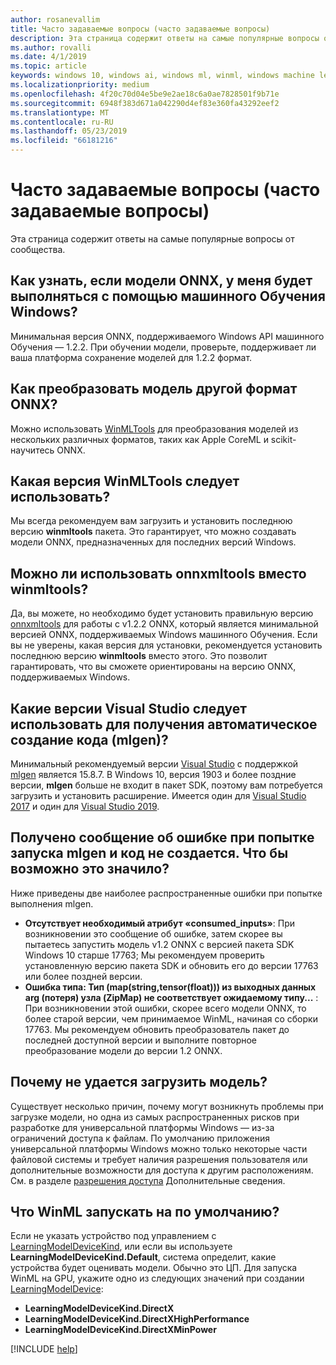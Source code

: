 ```yaml
---
author: rosanevallim
title: Часто задаваемые вопросы (часто задаваемые вопросы)
description: Эта страница содержит ответы на самые популярные вопросы от сообщества.
ms.author: rovalli
ms.date: 4/1/2019
ms.topic: article
keywords: windows 10, windows ai, windows ml, winml, windows machine learning
ms.localizationpriority: medium
ms.openlocfilehash: 4f20c70d04e5be9e2ae18c6a0ae7828501f9b71e
ms.sourcegitcommit: 6948f383d671a042290d4ef83e360fa43292eef2
ms.translationtype: MT
ms.contentlocale: ru-RU
ms.lasthandoff: 05/23/2019
ms.locfileid: "66181216"
---
```

# <a name="faq-frequently-asked-questions"></a>Часто задаваемые вопросы (часто задаваемые вопросы)

Эта страница содержит ответы на самые популярные вопросы от сообщества.

## <a name="how-do-i-know-if-the-onnx-model-i-have-will-run-with-windows-ml"></a>Как узнать, если модели ONNX, у меня будет выполняться с помощью машинного Обучения Windows?

Минимальная версия ONNX, поддерживаемого Windows API машинного Обучения — 1.2.2. При обучении модели, проверьте, поддерживает ли ваша платформа сохранение моделей для 1.2.2 формат.

## <a name="how-do-i-convert-a-model-of-a-different-format-to-onnx"></a>Как преобразовать модель другой формат ONNX?

Можно использовать [WinMLTools](convert-model-winmltools.md) для преобразования моделей из нескольких различных форматов, таких как Apple CoreML и scikit-научитесь ONNX.

## <a name="which-version-of-winmltools-should-i-use"></a>Какая версия WinMLTools следует использовать?

Мы всегда рекомендуем вам загрузить и установить последнюю версию **winmltools** пакета. Это гарантирует, что можно создавать модели ONNX, предназначенных для последних версий Windows.

## <a name="can-i-use-onnxmltools-instead-of-winmltools"></a>Можно ли использовать onnxmltools вместо winmltools?

Да, вы можете, но необходимо будет установить правильную версию [onnxmltools](https://github.com/onnx/onnxmltools) для работы с v1.2.2 ONNX, который является минимальной версией ONNX, поддерживаемых Windows машинного Обучения. Если вы не уверены, какая версия для установки, рекомендуется установить последнюю версию **winmltools** вместо этого. Это позволит гарантировать, что вы сможете ориентированы на версию ONNX, поддерживаемых Windows.

## <a name="which-version-of-visual-studio-should-i-use-in-order-to-get-automatic-code-generation-mlgen"></a>Какие версии Visual Studio следует использовать для получения автоматическое создание кода (mlgen)?

Минимальный рекомендуемый версии [Visual Studio](https://visualstudio.microsoft.com/vs/) с поддержкой [mlgen](mlgen.md) является 15.8.7. В Windows 10, версия 1903 и более поздние версии, **mlgen** больше не входит в пакет SDK, поэтому вам потребуется загрузить и установить расширение. Имеется один для [Visual Studio 2017](https://marketplace.visualstudio.com/items?itemName=WinML.mlgen) и один для [Visual Studio 2019](https://marketplace.visualstudio.com/items?itemName=WinML.mlgenv2).

## <a name="i-get-an-error-message-when-trying-to-run-mlgen-and-no-code-is-generated-what-could-possibly-be-happening"></a>Получено сообщение об ошибке при попытке запуска mlgen и код не создается. Что бы возможно это значило?

Ниже приведены две наиболее распространенные ошибки при попытке выполнения mlgen.

* **Отсутствует необходимый атрибут «consumed_inputs»**: При возникновении это сообщение об ошибке, затем скорее вы пытаетесь запустить модель v1.2 ONNX с версией пакета SDK Windows 10 старше 17763; Мы рекомендуем проверить установленную версию пакета SDK и обновить его до версии 17763 или более поздней версии.
* **Ошибка типа: Тип (map(string,tensor(float))) из выходных данных arg (потеря) узла (ZipMap) не соответствует ожидаемому типу...** : При возникновении этой ошибки, скорее всего модели ONNX, то более старой версии, чем принимаемое WinML, начиная со сборки 17763. Мы рекомендуем обновить преобразователь пакет до последней доступной версии и выполните повторное преобразование модели до версии 1.2 ONNX.

## <a name="why-cant-i-load-a-model"></a>Почему не удается загрузить модель?

Существует несколько причин, почему могут возникнуть проблемы при загрузке модели, но одна из самых распространенных рисков при разработке для универсальной платформы Windows — из-за ограничений доступа к файлам. По умолчанию приложения универсальной платформы Windows можно только некоторые части файловой системы и требует наличия разрешения пользователя или дополнительные возможности для доступа к другим расположениям. См. в разделе [разрешения доступа](https://docs.microsoft.com/windows/uwp/files/file-access-permissions) Дополнительные сведения.

## <a name="what-does-winml-run-on-by-default"></a>Что WinML запускать на по умолчанию?

Если не указать устройство под управлением с [LearningModelDeviceKind](https://docs.microsoft.com/uwp/api/windows.ai.machinelearning.learningmodeldevicekind), или если вы используете **LearningModelDeviceKind.Default**, система определит, какие устройства будет оценивать модели. Обычно это ЦП. Для запуска WinML на GPU, укажите одно из следующих значений при создании [LearningModelDevice](https://docs.microsoft.com/uwp/api/windows.ai.machinelearning.learningmodeldevice):

* **LearningModelDeviceKind.DirectX**
* **LearningModelDeviceKind.DirectXHighPerformance**
* **LearningModelDeviceKind.DirectXMinPower**

[!INCLUDE [help](../includes/get-help.md)]
